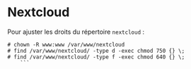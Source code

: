 Nextcloud
=========

Pour ajuster les droits du répertoire `nextcloud` :
```
# chown -R www:www /var/www/nextcloud
# find /var/www/nextcloud/ -type d -exec chmod 750 {} \;
# find /var/www/nextcloud/ -type f -exec chmod 640 {} \;
    ```
